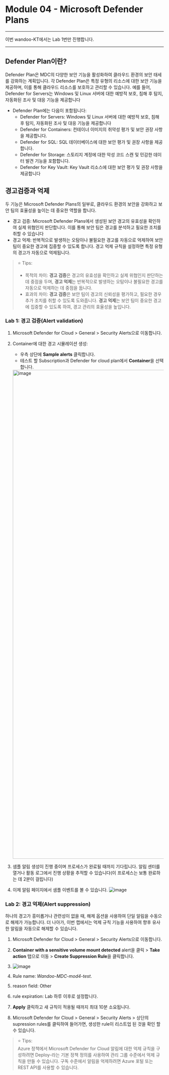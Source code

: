 # Module 04 - Microsoft Defender Plans

---

이번 wandoo-KT에서는 Lab 1번만 진행합니다. 

---

## Defender Plan이란? 
Defender Plan은 MDC의 다양한 보안 기능을 활성화하여 클라우드 환경의 보안 태세를 강화하는 계획입니다. 각 Defender Plan은 특정 유형의 리소스에 대한 보안 기능을 제공하며, 이를 통해 클라우드 리소스를 보호하고 관리할 수 있습니다. 예를 들어, Defender for Servers는 Windows 및 Linux 서버에 대한 예방적 보호, 침해 후 탐지, 자동화된 조사 및 대응 기능을 제공합니다

* Defender Plan에는 다음이 포함됩니다:
    * Defender for Servers: Windows 및 Linux 서버에 대한 예방적 보호, 침해 후 탐지, 자동화된 조사 및 대응 기능을 제공합니다
    * Defender for Containers: 컨테이너 이미지의 취약성 평가 및 보안 권장 사항을 제공합니다.
    * Defender for SQL: SQL 데이터베이스에 대한 보안 평가 및 권장 사항을 제공합니다.
    * Defender for Storage: 스토리지 계정에 대한 악성 코드 스캔 및 민감한 데이터 발견 기능을 포함합니다.
    * Defender for Key Vault: Key Vault 리소스에 대한 보안 평가 및 권장 사항을 제공합니다

## 경고검증과 억제 
두 기능은 Microsoft Defender Plans의 일부로, 클라우드 환경의 보안을 강화하고 보안 팀의 효율성을 높이는 데 중요한 역할을 합니다. 
* 경고 검증: Microsoft Defender Plans에서 생성된 보안 경고의 유효성을 확인하여 실제 위협인지 판단합니다. 이를 통해 보안 팀은 경고를 분석하고 필요한 조치를 취할 수 있습니다 
* 경고 억제: 반복적으로 발생하는 오탐이나 불필요한 경고를 자동으로 억제하여 보안 팀이 중요한 경고에 집중할 수 있도록 합니다. 경고 억제 규칙을 설정하면 특정 유형의 경고가 자동으로 억제됩니다.

> ⭐ Tips: <br>
> * 목적의 차이: **경고 검증**은 경고의 유효성을 확인하고 실제 위협인지 판단하는 데 중점을 두며, **경고 억제**는 반복적으로 발생하는 오탐이나 불필요한 경고를 자동으로 억제하는 데 중점을 둡니다.
> * 효과의 차이: **경고 검증**은 보안 팀이 경고의 신뢰성을 평가하고, 필요한 경우 추가 조치를 취할 수 있도록 도와줍니다. **경고 억제**는 보안 팀이 중요한 경고에 집중할 수 있도록 하여, 경고 관리의 효율성을 높입니다.

### Lab 1: 경고 검증(Alert validation)

1.	Microsoft Defender for Cloud > General > Security Alerts으로 이동합니다. 
2.	Container에 대한 경고 시뮬레이션 생성:
    - 우측 상단에 **Sample alerts** 클릭합니다. 
    - 테스트 할 Subscription과 Defender for cloud plan에서 **Container**을 선택합니다.
    
    <img width="1552" alt="image" src="https://github.com/user-attachments/assets/bcedfe5f-a0ab-446b-a898-b66f6cb2b262" />

3. 샘플 알림 생성이 진행 중이며 프로세스가 완료될 때까지 기다립니다. 알림 센터를 열거나 활동 로그에서 진행 상황을 추적할 수 있습니다(이 프로세스는 보통 완료하는 데 2분이 걸립니다)
4. 이제 알림 페이지에서 샘플 이벤트를 볼 수 있습니다. 
![image](https://github.com/user-attachments/assets/dc39e9a5-5651-458d-94cf-124926ef38eb)

### Lab 2: 경고 억제(Alert suppression)

하나의 경고가 흥미롭거나 관련성이 없을 때, 해제 옵션을 사용하여 단일 알림을 수동으로 해제가 가능합니다. 더 나아가, 이번 랩에서는 억제 규칙 기능을 사용하여 향후 유사한 알림을 자동으로 해제할 수 있습니다.

1.	Microsoft Defender for Cloud > General > Security Alerts으로 이동합니다. 
2.	**Container with a sensitive volume mount detected** alert을 클릭 > **Take action** 탭으로 이동 > **Create Suppression Rule**을 클릭합니다. 
3.	![image](https://github.com/user-attachments/assets/67a36b56-1198-401e-8548-532b770f37b5)

4.	Rule name: *Wandoo-MDC-mod4-test*.
6.	reason field: Other
7.	rule expiration: Lab 하루 이후로 설정합니다.
8.	**Apply** 클릭하고 새 규칙이 적용될 때까지 최대 10분 소요됩니다. 
9.	Microsoft Defender for Cloud > General > Security Alerts > 상단의 supression rules를 클릭하여 들어가면, 생성한 rule이 리스트업 된 것을 확인 할 수 있습니다. 

> ⭐ Tips: <br>
>  Azure 정책에서 Microsoft Defender for Cloud 알림에 대한 억제 규칙을 구성하려면 Deploy-라는 기본 정책 정의를 사용하여 관리 그룹 수준에서 억제 규칙을 만들 수 있습니다. 구독 수준에서 알림을 억제하려면 Azure 포털 또는 REST API를 사용할 수 있습니다.
